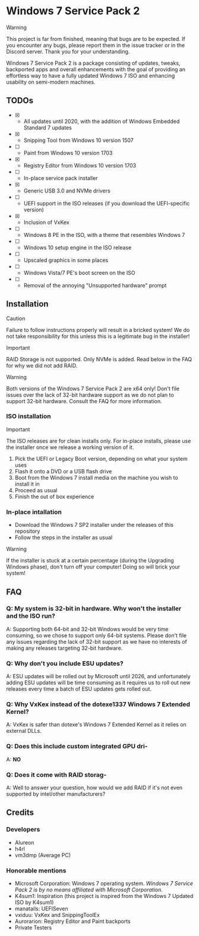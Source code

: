 # Windows 7 Service Pack 2

> [!WARNING]
> This project is far from finished, meaning that bugs are to be expected. If you encounter any bugs, please report them in the issue tracker or in the Discord server. Thank you for your understanding.

Windows 7 Service Pack 2 is a package consisting of updates, tweaks, backported apps and overall enhancements with the goal of providing an effortless way to have a fully updated Windows 7 ISO and enhancing usability on semi-modern machines.

## TODOs

- [x] - All updates until 2020, with the addition of Windows Embedded Standard 7 updates
- [x] - Snipping Tool from Windows 10 version 1507
- [ ] - Paint from Windows 10 version 1703
- [x] - Registry Editor from Windows 10 version 1703
- [ ] - In-place service pack installer
- [x] - Generic USB 3.0 and NVMe drivers
- [ ] - UEFI support in the ISO releases (if you download the UEFI-specific version)
- [x] - Inclusion of VxKex
- [ ] - Windows 8 PE in the ISO, with a theme that resembles Windows 7
- [ ] - Windows 10 setup engine in the ISO release
- [ ] - Upscaled graphics in some places
- [ ] - Windows Vista/7 PE's boot screen on the ISO
- [ ] - Removal of the annoying "Unsupported hardware" prompt

## Installation

> [!CAUTION]
> Failure to follow instructions properly will result in a bricked system! We do not take responsibility for this unless this is a legitimate bug in the installer!

> [!IMPORTANT]
> RAID Storage is not supported. Only NVMe is added. Read below in the FAQ for why we did not add RAID.

> [!WARNING]
> Both versions of the Windows 7 Service Pack 2 are x64 only! Don't file issues over the lack of 32-bit hardware support as we do not plan to support 32-bit hardware. Consult the FAQ for more information.

### ISO installation

> [!IMPORTANT]
> The ISO releases are for clean installs only. For in-place installs, please use the installer once we release a working version of it.

1. Pick the UEFI or Legacy Boot version, depending on what your system uses
2. Flash it onto a DVD or a USB flash drive
3. Boot from the Windows 7 install media on the machine you wish to install it in
4. Proceed as usual
5. Finish the out of box experience

### In-place intallation

- Download the Windows 7 SP2 installer under the releases of this repository
- Follow the steps in the installer as usual

> [!WARNING]
> If the installer is stuck at a certain percentage (during the Upgrading Windows phase), don't turn off your computer! Doing so will brick your system!

## FAQ

### Q: My system is 32-bit in hardware. Why won't the installer and the ISO run?

A: Supporting both 64-bit and 32-bit Windows would be very time consuming, so we chose to support only 64-bit systems. Please don't file any issues regarding the lack of 32-bit support as we have no interests of making any releases targeting 32-bit hardware.

### Q: Why don't you include ESU updates?

A: ESU updates will be rolled out by Microsoft until 2026, and unfortunately adding ESU updates will be time consuming as it requires us to roll out new releases every time a batch of ESU updates gets rolled out.

### Q: Why VxKex instead of the dotexe1337 Windows 7 Extended Kernel?

A: VxKex is safer than dotexe's Windows 7 Extended Kernel as it relies on external DLLs.

### Q: Does this include custom integrated GPU dri-

A: **NO**

### Q: Does it come with RAID storag-

A: Well to answer your question, how would we add RAID if it's not even supported by intel/other manufacturers?

## Credits

### Developers

- Alureon
- h4rl
- vm3dmp (Average PC)

### Honorable mentions

- Microsoft Corporation: Windows 7 operating system. *Windows 7 Service Pack 2 is by no means affiliated with Microsoft Corporation.*
- K4sum1: Inspiration (this project is inspired from the Windows 7 Updated ISO by K4sum1)
- manatails: UEFISeven
- vxiduu: VxKex and SnippingToolEx
- Aurorarion: Registry Editor and Paint backports
- Private Testers
